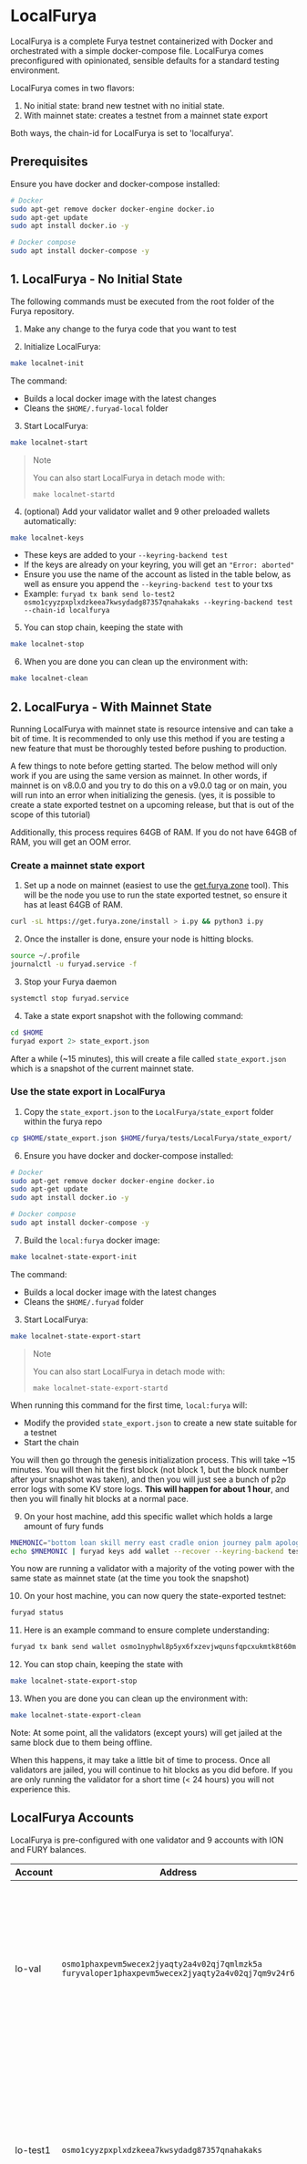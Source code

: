 # LocalFurya

LocalFurya is a complete Furya testnet containerized with Docker and orchestrated with a simple docker-compose file. LocalFurya comes preconfigured with opinionated, sensible defaults for a standard testing environment.

LocalFurya comes in two flavors:

1. No initial state: brand new testnet with no initial state. 
2. With mainnet state: creates a testnet from a mainnet state export

Both ways, the chain-id for LocalFurya is set to 'localfurya'.

## Prerequisites

Ensure you have docker and docker-compose installed:

```sh
# Docker
sudo apt-get remove docker docker-engine docker.io
sudo apt-get update
sudo apt install docker.io -y

# Docker compose
sudo apt install docker-compose -y
```

## 1. LocalFurya - No Initial State

The following commands must be executed from the root folder of the Furya repository.

1. Make any change to the furya code that you want to test

2. Initialize LocalFurya:

```bash
make localnet-init
```

The command:

- Builds a local docker image with the latest changes
- Cleans the `$HOME/.furyad-local` folder

3. Start LocalFurya:

```bash
make localnet-start
```

> Note
>
> You can also start LocalFurya in detach mode with:
>
> `make localnet-startd`

4. (optional) Add your validator wallet and 9 other preloaded wallets automatically:

```bash
make localnet-keys
```

- These keys are added to your `--keyring-backend test`
- If the keys are already on your keyring, you will get an `"Error: aborted"`
- Ensure you use the name of the account as listed in the table below, as well as ensure you append the `--keyring-backend test` to your txs
- Example: `furyad tx bank send lo-test2 osmo1cyyzpxplxdzkeea7kwsydadg87357qnahakaks --keyring-backend test --chain-id localfurya`

5. You can stop chain, keeping the state with

```bash
make localnet-stop
```

6. When you are done you can clean up the environment with:

```bash
make localnet-clean
```

## 2. LocalFurya - With Mainnet State

Running LocalFurya with mainnet state is resource intensive and can take a bit of time.
It is recommended to only use this method if you are testing a new feature that must be thoroughly tested before pushing to production.

A few things to note before getting started. The below method will only work if you are using the same version as mainnet. In other words,
if mainnet is on v8.0.0 and you try to do this on a v9.0.0 tag or on main, you will run into an error when initializing the genesis.
(yes, it is possible to create a state exported testnet on a upcoming release, but that is out of the scope of this tutorial)

Additionally, this process requires 64GB of RAM. If you do not have 64GB of RAM, you will get an OOM error.

### Create a mainnet state export

1. Set up a node on mainnet (easiest to use the [get.furya.zone](https://get.furya.zone) tool). This will be the node you use to run the state exported testnet, so ensure it has at least 64GB of RAM.

```sh
curl -sL https://get.furya.zone/install > i.py && python3 i.py
```

2. Once the installer is done, ensure your node is hitting blocks.

```sh
source ~/.profile
journalctl -u furyad.service -f
```

3. Stop your Furya daemon

```sh
systemctl stop furyad.service
```

4. Take a state export snapshot with the following command:

```sh
cd $HOME
furyad export 2> state_export.json
```

After a while (~15 minutes), this will create a file called `state_export.json` which is a snapshot of the current mainnet state.

### Use the state export in LocalFurya

1. Copy the `state_export.json` to the `LocalFurya/state_export` folder within the furya repo

```sh
cp $HOME/state_export.json $HOME/furya/tests/LocalFurya/state_export/
```

6. Ensure you have docker and docker-compose installed:

```sh
# Docker
sudo apt-get remove docker docker-engine docker.io
sudo apt-get update
sudo apt install docker.io -y

# Docker compose
sudo apt install docker-compose -y
```

7. Build the `local:furya` docker image:

```bash
make localnet-state-export-init
```

The command:

- Builds a local docker image with the latest changes
- Cleans the `$HOME/.furyad` folder

3. Start LocalFurya:

```bash
make localnet-state-export-start
```

> Note
>
> You can also start LocalFurya in detach mode with:
>
> `make localnet-state-export-startd`

When running this command for the first time, `local:furya` will:

- Modify the provided `state_export.json` to create a new state suitable for a testnet
- Start the chain

You will then go through the genesis initialization process. This will take ~15 minutes.
You will then hit the first block (not block 1, but the block number after your snapshot was taken), and then you will just see a bunch of p2p error logs with some KV store logs.
**This will happen for about 1 hour**, and then you will finally hit blocks at a normal pace.

9. On your host machine, add this specific wallet which holds a large amount of fury funds

```sh
MNEMONIC="bottom loan skill merry east cradle onion journey palm apology verb edit desert impose absurd oil bubble sweet glove shallow size build burst effort"
echo $MNEMONIC | furyad keys add wallet --recover --keyring-backend test
```

You now are running a validator with a majority of the voting power with the same state as mainnet state (at the time you took the snapshot)

10. On your host machine, you can now query the state-exported testnet:

```sh
furyad status
```

11. Here is an example command to ensure complete understanding:

```sh
furyad tx bank send wallet osmo1nyphwl8p5yx6fxzevjwqunsfqpcxukmtk8t60m 10000000ufury --chain-id testing1 --keyring-backend test
```

12. You can stop chain, keeping the state with

```bash
make localnet-state-export-stop
```

13. When you are done you can clean up the environment with:

```bash
make localnet-state-export-clean
```

Note: At some point, all the validators (except yours) will get jailed at the same block due to them being offline.

When this happens, it may take a little bit of time to process. Once all validators are jailed, you will continue to hit blocks as you did before.
If you are only running the validator for a short time (< 24 hours) you will not experience this.

## LocalFurya Accounts

LocalFurya is pre-configured with one validator and 9 accounts with ION and FURY balances.

| Account   | Address                                                                                                | Mnemonic                                                                                                                                                                   |
|-----------|--------------------------------------------------------------------------------------------------------|----------------------------------------------------------------------------------------------------------------------------------------------------------------------------|
| lo-val    | `osmo1phaxpevm5wecex2jyaqty2a4v02qj7qmlmzk5a`<br/>`furyvaloper1phaxpevm5wecex2jyaqty2a4v02qj7qm9v24r6` | `satisfy adjust timber high purchase tuition stool faith fine install that you unaware feed domain license impose boss human eager hat rent enjoy dawn`                    |
| lo-test1  | `osmo1cyyzpxplxdzkeea7kwsydadg87357qnahakaks`                                                          | `notice oak worry limit wrap speak medal online prefer cluster roof addict wrist behave treat actual wasp year salad speed social layer crew genius`                       |
| lo-test2  | `osmo18s5lynnmx37hq4wlrw9gdn68sg2uxp5rgk26vv`                                                          | `quality vacuum heart guard buzz spike sight swarm shove special gym robust assume sudden deposit grid alcohol choice devote leader tilt noodle tide penalty`              |
| lo-test3  | `osmo1qwexv7c6sm95lwhzn9027vyu2ccneaqad4w8ka`                                                          | `symbol force gallery make bulk round subway violin worry mixture penalty kingdom boring survey tool fringe patrol sausage hard admit remember broken alien absorb`        |
| lo-test4  | `osmo14hcxlnwlqtq75ttaxf674vk6mafspg8xwgnn53`                                                          | `bounce success option birth apple portion aunt rural episode solution hockey pencil lend session cause hedgehog slender journey system canvas decorate razor catch empty` |
| lo-test5  | `osmo12rr534cer5c0vj53eq4y32lcwguyy7nndt0u2t`                                                          | `second render cat sing soup reward cluster island bench diet lumber grocery repeat balcony perfect diesel stumble piano distance caught occur example ozone loyal`        |
| lo-test6  | `osmo1nt33cjd5auzh36syym6azgc8tve0jlvklnq7jq`                                                          | `spatial forest elevator battle also spoon fun skirt flight initial nasty transfer glory palm drama gossip remove fan joke shove label dune debate quick`                  |
| lo-test7  | `osmo10qfrpash5g2vk3hppvu45x0g860czur8ff5yx0`                                                          | `noble width taxi input there patrol clown public spell aunt wish punch moment will misery eight excess arena pen turtle minimum grain vague inmate`                       |
| lo-test8  | `osmo1f4tvsdukfwh6s9swrc24gkuz23tp8pd3e9r5fa`                                                          | `cream sport mango believe inhale text fish rely elegant below earth april wall rug ritual blossom cherry detail length blind digital proof identify ride`                 |
| lo-test9  | `osmo1myv43sqgnj5sm4zl98ftl45af9cfzk7nhjxjqh`                                                          | `index light average senior silent limit usual local involve delay update rack cause inmate wall render magnet common feature laundry exact casual resource hundred`       |
| lo-test10 | `osmo14gs9zqh8m49yy9kscjqu9h72exyf295afg6kgk`                                                          | `prefer forget visit mistake mixture feel eyebrow autumn shop pair address airport diesel street pass vague innocent poem method awful require hurry unhappy shoulder`     |

## Tests

### Software-upgrade test

To test a software upgrade, you can use the `submit_upgrade_proposal.sh` script located in the `scripts/` folder. This script automatically creates a proposal to upgrade the software to the specified version and votes "yes" on the proposal. Once the proposal passes and the upgrade height is reached, you can update your localfurya instance to use the new version.

#### Usage 

To use the script:

1. make sure you have a running LocalFurya instance

2. run the following command:

```bash
./scripts/submit_upgrade_proposal.sh <upgrade version>
```

Replace `<upgrade version>` with the version of the software you want to upgrade to, for example. If no version is specified, the script will default to `v15` version.

The script does the following:

- Creates an upgrade proposal with the specified version and description.
- Votes "yes" on the proposal.

#### Upgrade

Once the upgrade height is reached, you need to update your `localfurya` instance to use the new software. 

There are two ways to do this:

1. Change the image in the `docker-compose.yml` file to use the new version, and then restart LocalFurya using `make localnet-start`. For example:

```yaml
services:
  furyad:
    image: <NEW_IMAGE_I_WANT_TO_USE>
    # All this needs to be commented to don't build the image with local changes
    # 
    # build:
    #     context: ../../
    #     dockerfile: Dockerfile
    #     args:
    #     RUNNER_IMAGE: alpine:3.17
    #     GO_VERSION: 1.20
```

2. Checkout the Furya repository to a different `ref` that includes the new version, and then rebuild and restart LocalFurya using `make localnet-start`. Make sure to don't delete your `~/.furyad-local` folder.

## FAQ

Q: How do I enable pprof server in localfurya?

A: everything but the Dockerfile is already configured. Since we use a production Dockerfile in localfurya, we don't want to expose the pprof server there by default. As a result, if you would like to use pprof, make sure to add `EXPOSE 6060` to the Dockerfile and rebuild the localfurya image.
